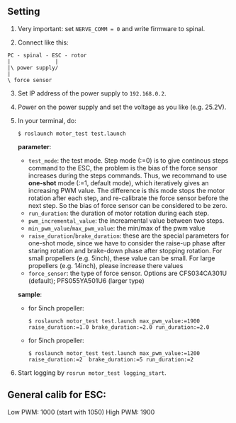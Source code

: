 ## Setting
1. Very important: set `NERVE_COMM = 0` and write firmware to spinal.

2. Connect like this: 
```
PC - spinal - ESC - rotor
|              |
|\ power supply/
|
\ force sensor 
```
3. Set IP address of the power supply to `192.168.0.2`.
4. Power on the power supply and set the voltage as you like (e.g. 25.2V).
6. In your terminal, do:
   ```
   $ roslaunch motor_test test.launch
   ```
   
   **parameter**:
   - `test_mode`: the test mode. Step mode (:=0) is to give continous steps command to the ESC, the problem is the bias of the force sensor increases during the steps commands. Thus, we recommand to use **one-shot** mode (:=1, default mode), which iteratively gives an increasing PWM value. The difference is this mode stops the motor rotation after each step, and re-calibrate the force sensor before the next step. So the bias of force sensor can be considered to be zero.
   - `run_duration`: the duration of motor rotation during each step.
   - `pwm_incremental_value`: the increamental value between two steps.
   - `min_pwm_value`/`max_pwm_value`: the min/max of the pwm value
   - `raise_duration`/`brake_duration`: these are the special parameters for one-shot mode, since we have to consider the raise-up phase after staring rotation and brake-down phase after stopping rotation. For small propellers (e.g. 5inch), these value can be small. For large propellers (e.g. 14inch), please increase there values
   - `force_sensor`: the type of force sensor. Options are CFS034CA301U (default); PFS055YA501U6 (larger type)

   **sample**:
   - for 5inch propeller:
     ```
     $ roslaunch motor_test test.launch max_pwm_value:=1900 raise_duration:=1.0 brake_duration:=2.0 run_duration:=2.0
     ```

   - for 5inch propeller:
     ```
     $ roslaunch motor_test test.launch max_pwm_value:=1200 raise_duration:=2  brake_duration:=5 run_duration:=2
     ```
     
7. Start logging by `rosrun motor_test logging_start`.

## General calib for ESC:

Low PWM: 1000 (start with 1050)
High PWM: 1900
